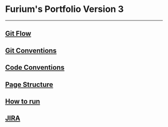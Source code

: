 # Furium's Portfolio Version 3

---

## [Git Flow](./docs/git-flow.md)

## [Git Conventions](https://www.notion.so/furium/Git-b33a5a3cfbe840d28f0263c4bed5f80c?pvs=4)

## [Code Conventions](https://www.notion.so/furium/CODE-1713c710326b40fa8d1119f8535f866c?pvs=4)

## [Page Structure](./docs/page-structure.md)

## [How to run](https://www.notion.so/furium/bae31ce8626c47279cce83823e141898?pvs=4)

## [JIRA](https://furium.atlassian.net/jira/software/projects/FRONTEND/boards/1)

